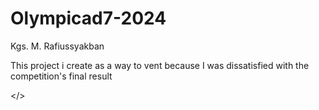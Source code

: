 # Olympicad7-2024
Kgs. M. Rafiussyakban

This project i create as a way to vent because I was dissatisfied with the competition's final result

</>
